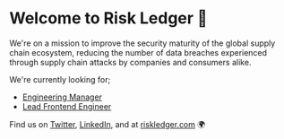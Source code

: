 # Welcome to Risk Ledger 👋

We're on a mission to improve the security maturity of the global supply chain ecosystem, reducing the number of data breaches experienced through supply chain attacks by companies and consumers alike.

We're currently looking for;
  - [Engineering Manager](https://apply.workable.com/risk-ledger/j/9281FC718B/)
  - [Lead Frontend Engineer](https://apply.workable.com/risk-ledger/j/F3FA4E3A13/)

Find us on [Twitter](https://twitter.com/riskledger), [LinkedIn](https://www.linkedin.com/company/risk-ledger), and at [riskledger.com](https://riskledger.com) 🌍 
